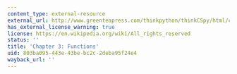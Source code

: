 ```yaml
---
content_type: external-resource
external_url: http://www.greenteapress.com/thinkpython/thinkCSpy/html/chap03.html
has_external_license_warning: true
license: https://en.wikipedia.org/wiki/All_rights_reserved
status: ''
title: 'Chapter 3: Functions'
uid: 803ba095-443e-43be-bc2c-2deba95f24e4
wayback_url: ''
---
```

